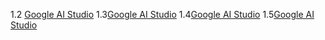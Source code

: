1.2 [Google AI Studio](https://aistudio.google.com/prompts/16gYwMcAgm-5_y2soy9DmO_au2de654MC)
1.3[Google AI Studio](https://aistudio.google.com/prompts/1OwFBkXr1BLp4BBBgHgZmQ1-YMId_Y-1p)
1.4[Google AI Studio](https://aistudio.google.com/prompts/1fY-FRFE84tWNFBFQskFv-tRQ6s5-5Rmj)
1.5[Google AI Studio](https://aistudio.google.com/prompts/1J5mqjRgseJp19WIWEFWPVsmuZZyh6WNH)
